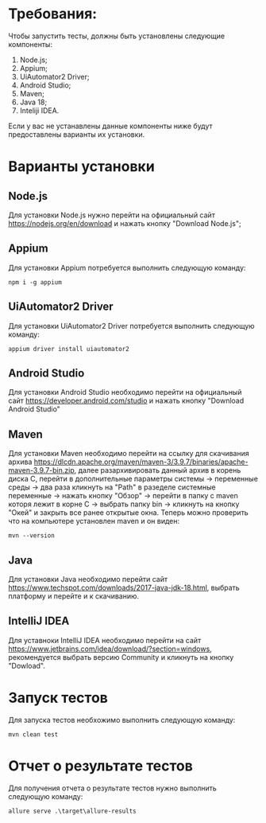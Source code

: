 # Требования:
Чтобы запустить тесты, должны быть установлены следующие компоненты:
  1. Node.js;
  2. Appium;
  3. UiAutomator2 Driver;
  4. Android Studio;
  5. Maven;
  6. Java 18;
  7. Inteliji IDEA.
  
Если у вас не устанавлены данные компоненты ниже будут предоставлены варианты их установки. 
# Варианты установки
  ## Node.js
  Для установки Node.js нужно перейти на официальный сайт <https://nodejs.org/en/download> и нажать кнопку "Download Node.js"; 
  ## Appium
  Для установки Appium потребуется выполнить следующую команду:
  ```shell
  npm i -g appium
  ```
  ## UiAutomator2 Driver
  Для установки UiAutomator2 Driver потребуется выполнить следующую команду:
  ```shell
  appium driver install uiautomator2
  ```
  ## Android Studio
  Для установки Android Studio необходимо перейти на официальный сайт <https://developer.android.com/studio> и нажать кнопку "Download Android Studio"
  ## Maven
  Для установки Maven необходимо перейти на ссылку для скачивания архива <https://dlcdn.apache.org/maven/maven-3/3.9.7/binaries/apache-maven-3.9.7-bin.zip>, далее разархивировать данный архив в корень диска C,
  перейти в дополнительные параметры системы -> переменные среды -> два раза кликнуть на "Path" в разеделе системные переменные -> нажать кнопку "Обзор" -> перейти в папку с maven которя лежит в корне C -> выбрать папку bin -> кликнуть на кнопку "Окей" и закрыть все ранее открытые окна.
  Теперь можно проверить что на компьютере установлен maven и он виден:
  ```shell
  mvn --version
  ```
  ## Java
  Для установки Java необходимо перейти сайт <https://www.techspot.com/downloads/2017-java-jdk-18.html>, выбрать платформу и перейте и к скачиванию. 
  ## IntelliJ IDEA
  Для уставноки IntelliJ IDEA необходимо перейти на сайт <https://www.jetbrains.com/idea/download/?section=windows>, рекомендуется выбрать версию Community и кликнуть на кнопку "Dowload".
# Запуск тестов
Для запуска тестов необхожимо выполнить следующую команду:
```shell
mvn clean test
```
# Отчет о результате тестов
Для получения отчета о результате тестов нужно выполнить следующую команду:
```shell
allure serve .\target\allure-results
```
